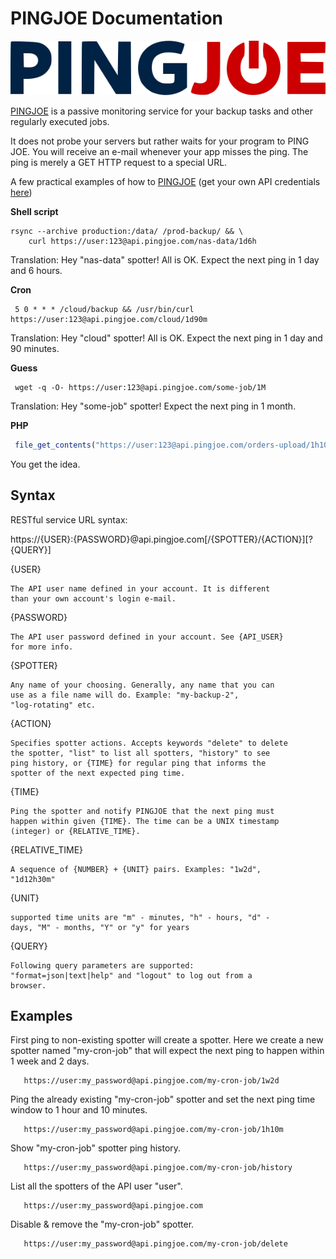 # PINGJOE Documentation

[![PINGJOE Passive Monitoring](pingjoe-logo.png?raw=true "PINGJOE Passive Monitoring")](https://www.pingjoe.com)

[PINGJOE](https://www.pingjoe.com) is a passive monitoring service for your backup tasks and other regularly executed jobs.

It does not probe your servers but rather waits for your program to PING JOE. You will receive an e-mail whenever your app misses the ping. The ping is merely a GET HTTP request to a special URL. 

A few practical examples of how to [PINGJOE](https://www.pingjoe.com) (get your own API credentials [here](https://www.pingjoe.com))

**Shell script**
```shell
rsync --archive production:/data/ /prod-backup/ && \
	curl https://user:123@api.pingjoe.com/nas-data/1d6h
```
Translation: Hey "nas-data" spotter! All is OK. Expect the next ping in 1 day and 6 hours.

**Cron**
```cron
 5 0 * * * /cloud/backup && /usr/bin/curl https://user:123@api.pingjoe.com/cloud/1d90m
```
Translation: Hey "cloud" spotter! All is OK. Expect the next ping in 1 day and 90 minutes.

**Guess**
```shell
 wget -q -O- https://user:123@api.pingjoe.com/some-job/1M
```
Translation: Hey "some-job" spotter! Expect the next ping in 1 month.

**PHP**
```php
 file_get_contents("https://user:123@api.pingjoe.com/orders-upload/1h10m");
```
You get the idea.

Syntax
------

RESTful service URL syntax:

https://{USER}:{PASSWORD}@api.pingjoe.com[/{SPOTTER}/{ACTION}][?{QUERY}]


{USER}

	The API user name defined in your account. It is different
	than your own account's login e-mail.

{PASSWORD}

	The API user password defined in your account. See {API_USER}
	for more info.

{SPOTTER}

	Any name of your choosing. Generally, any name that you can
	use as a file name will do. Example: "my-backup-2",
	"log-rotating" etc.

{ACTION}

	Specifies spotter actions. Accepts keywords "delete" to delete
	the spotter, "list" to list all spotters, "history" to see
	ping history, or {TIME} for regular ping that informs the
	spotter of the next expected ping time.

{TIME}

	Ping the spotter and notify PINGJOE that the next ping must
	happen within given {TIME}. The time can be a UNIX timestamp
	(integer) or {RELATIVE_TIME}.

{RELATIVE_TIME}

	A sequence of {NUMBER} + {UNIT} pairs. Examples: "1w2d",
	"1d12h30m"

{UNIT}

	supported time units are "m" - minutes, "h" - hours, "d" -
	days, "M" - months, "Y" or "y" for years

{QUERY}

	Following query parameters are supported:
	"format=json|text|help" and "logout" to log out from a
	browser.


Examples
--------

First ping to non-existing spotter will create a spotter. Here we
create a new spotter named "my-cron-job" that will expect the next
ping to happen within 1 week and 2 days.

       https://user:my_password@api.pingjoe.com/my-cron-job/1w2d

Ping the already existing "my-cron-job" spotter and set the next ping
time window to 1 hour and 10 minutes.

       https://user:my_password@api.pingjoe.com/my-cron-job/1h10m

Show "my-cron-job" spotter ping history.

       https://user:my_password@api.pingjoe.com/my-cron-job/history

List all the spotters of the API user "user".

       https://user:my_password@api.pingjoe.com

Disable & remove the "my-cron-job" spotter.

       https://user:my_password@api.pingjoe.com/my-cron-job/delete
